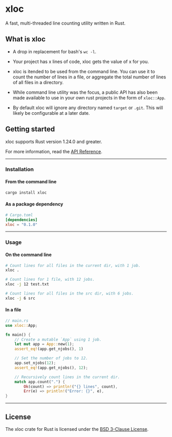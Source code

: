 # xloc

A fast, multi-threaded line counting utility written in Rust.

## What is xloc

- A drop in replacement for bash's `wc -l`.

- Your project has x lines of code, xloc gets the value of x for you.

- xloc is itended to be used from the command line. You can use it to
count the number of lines in a file, or aggregate the total number of
lines of all files in a directory.

- While command line utility was the focus, a public API has also been made available to use in your own rust projects in the form of `xloc::App`.

- By default xloc will ignore any
directory named `target` or `.git`. This will likely be configurable
at a later date.

## Getting started

xloc supports Rust version 1.24.0 and greater.

For more information, read the [API Reference](https://docs.rs/xloc).

---

### Installation

#### From the command line

```bash
cargo install xloc
```

#### As a package dependency

```toml
# Cargo.toml
[dependencies]
xloc = "0.1.0"
```

---

### Usage

#### On the command line
```bash
# Count lines for all files in the current dir, with 1 job.
xloc .

# Count lines for 1 file, with 12 jobs.
xloc -j 12 test.txt

# Count lines for all files in the src dir, with 6 jobs.
xloc -j 6 src
```

#### In a file
```rs
// main.rs
use xloc::App;

fn main() {
    // Create a mutable `App` using 1 job.
    let mut app = App::new(1);
    assert_eq!(app.get_njobs(), 1)

    // Set the number of jobs to 12.
    app.set_njobs(12);
    assert_eq!(app.get_njobs(), 12);

    // Recursively count lines in the current dir.
    match app.count(".") {
        Ok(count) => println!("{} lines", count),
        Err(e) => println!("Error: {}", e),
}
```

---

## License

The xloc crate for Rust is licensed under the [BSD 3-Clause License](https://github.com/Jonxslays/xloc/blob/main/LICENSE).
